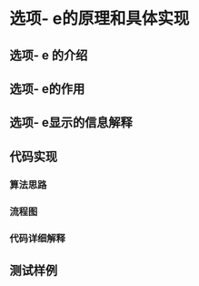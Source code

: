 # 选项- e的原理和具体实现



## 选项- e 的介绍





## 选项- e的作用





## 选项- e显示的信息解释





## 代码实现

### 算法思路



### 流程图



### 代码详细解释



## 测试样例

